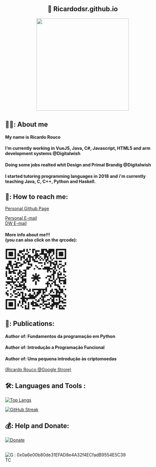 <h2 align ="center"> 🔽 Ricardodsr.github.io</h2>
<p align="center">
  <a href="https://ricardodsr.github.io"> <img src="https://ricardodsr.github.io/images/rrLogo.png"
width="300" height="300"></a> </p>

<h2> 🕵️‍♂️: About me</h2>
<h4> My name is Ricardo Rouco </h4>
<h4>I’m currently working in VueJS, Java, C#, Javascript, HTML5 and arm development systems @Digitalwish</h4>
<h4>Doing some jobs realted whit Design and Primal Brandig @Digitalwish</h4>
<h4>I started tutoring programming languages in 2018 and i'm currently teaching Java, C, C++, Python and Haskell.</h4>

<h2> 📧: How to reach me:</h2>
<a href="https://ricardodsr.github.io/" target="_blank">Personal Github Page</a> </br>

<a href="mailto:Ricardo.rouco@gmail.com">Personal E-mail</a> </br>
<a href="mailto:Ricardo.rouco@digitalwish.com">DW E-mail</a> </br>


<h4>More info about me!!!</br>(you can also click on the qrcode):</h4>
                        <a href="https://linktr.ee/ricardodsr">
                            <img src="https://github.com/ricardodsr/ricardodsr/blob/main/ricardodsr.png"
                            width="200" height="200">
                        </a>



<h2> 📖: Publications:</h2>

<h4>Author of: Fundamentos da programação em Python</h4>
<h4>Author of: Introdução a Programação Funcional</h4>
<h4>Author of: Uma pequena introdução às criptomoedas</h4>

<a href="https://linktr.ee/livrosrdsr" target="_blank" >(Ricardo Rouco @Google Strore)</a></br>


<h2>🛠️: Languages and Tools :</h2> 

[![Top Langs](https://github-readme-stats.vercel.app/api/top-langs/?username=ricardodsr&layout=compact&theme=vision-friendly-dark)](https://github.com/anuraghazra/github-readme-stats)

[![GitHub Streak](https://github-readme-streak-stats.herokuapp.com?user=ricardodsr&theme=dark&hide_border=true&border_radius=4&date_format=M%20j%5B%2C%20Y%5D)](https://git.io/streak-stats)

<h2> 💰: Help and Donate:</h2>

[![Donate](https://img.shields.io/badge/Donate-PayPal-green.svg)](https://www.paypal.com/donate/?business=ZD833JVFNGP6E&no_recurring=0&item_name=Continue+sharing+and+development+free+code+for+community.&currency_code=EUR)
</br></br>

<img align="left" alt="GTC" width="30px" src="https://s2.coinmarketcap.com/static/img/coins/64x64/10052.png"> : 0x0a6e00b80de31EFAD8e4A32f4ECfadB9554E5C39




